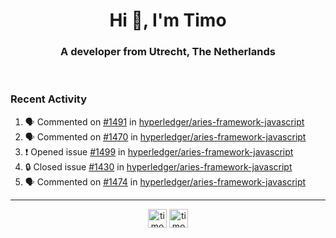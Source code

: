<h1 align="center">Hi 👋, I'm Timo</h1>
<h3 align="center">A developer from Utrecht, The Netherlands</h3>
<br/>
<!-- https://github.com/rahuldkjain/github-profile-readme-generator --!>

<!--  <p align="left"><img src="https://github-readme-stats.vercel.app/api?username=timoglastra&show_icons=true&count_private=true&" alt="timoglastra" /></p> --!>

<!--
Github language stats
<p align="left"><img src="https://github-readme-stats.vercel.app/api/top-langs/?username=timoglastra&layout=compact" alt="timoglastra" /><p>
-->

<!-- Codestats language stats -->
<!-- <p align="left"><img src="https://codestats-readme.vercel.app/api/top-langs/?username=timoglastra&layout=compact&language_count=12" alt="timoglastra" /><p>    --!>
  
<h3>Recent Activity</h3>

<!--START_SECTION:activity-->
1. 🗣 Commented on [#1491](https://github.com/hyperledger/aries-framework-javascript/issues/1491) in [hyperledger/aries-framework-javascript](https://github.com/hyperledger/aries-framework-javascript)
2. 🗣 Commented on [#1470](https://github.com/hyperledger/aries-framework-javascript/issues/1470) in [hyperledger/aries-framework-javascript](https://github.com/hyperledger/aries-framework-javascript)
3. ❗ Opened issue [#1499](https://github.com/hyperledger/aries-framework-javascript/issues/1499) in [hyperledger/aries-framework-javascript](https://github.com/hyperledger/aries-framework-javascript)
4. 🔒 Closed issue [#1430](https://github.com/hyperledger/aries-framework-javascript/issues/1430) in [hyperledger/aries-framework-javascript](https://github.com/hyperledger/aries-framework-javascript)
5. 🗣 Commented on [#1474](https://github.com/hyperledger/aries-framework-javascript/issues/1474) in [hyperledger/aries-framework-javascript](https://github.com/hyperledger/aries-framework-javascript)
<!--END_SECTION:activity-->

---

<p align="center">
<a href="https://twitter.com/timoglastra" target="blank"><img align="center" src="https://cdn.jsdelivr.net/npm/simple-icons@3.0.1/icons/twitter.svg" alt="timoglastra" height="30" width="30" /></a>
<a href="https://linkedin.com/in/timoglastra" target="blank"><img align="center" src="https://cdn.jsdelivr.net/npm/simple-icons@3.0.1/icons/linkedin.svg" alt="timoglastra" height="30" width="30" /></a>
</p>



